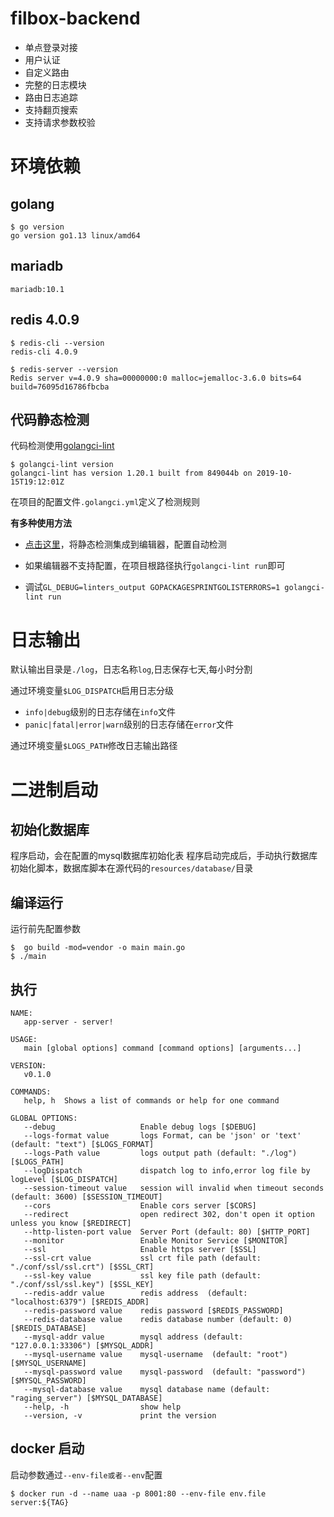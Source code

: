 # filbox-backend
- 单点登录对接
- 用户认证
- 自定义路由
- 完整的日志模块
- 路由日志追踪
- 支持翻页搜索
- 支持请求参数校验

# 环境依赖
## golang
```
$ go version
go version go1.13 linux/amd64
```

## mariadb
`mariadb:10.1`

## redis 4.0.9

```text
$ redis-cli --version
redis-cli 4.0.9

$ redis-server --version
Redis server v=4.0.9 sha=00000000:0 malloc=jemalloc-3.6.0 bits=64 build=76095d16786fbcba
```

## 代码静态检测

代码检测使用[golangci-lint](https://github.com/golangci/golangci-lint)

```
$ golangci-lint version
golangci-lint has version 1.20.1 built from 849044b on 2019-10-15T19:12:01Z
```

在项目的配置文件`.golangci.yml`定义了检测规则


**有多种使用方法**

- [点击这里](https://github.com/golangci/golangci-lint#editor-integration)，将静态检测集成到编辑器，配置自动检测


- 如果编辑器不支持配置，在项目根路径执行`golangci-lint run`即可

- 调试`GL_DEBUG=linters_output GOPACKAGESPRINTGOLISTERRORS=1 golangci-lint run`


# 日志输出
默认输出目录是`./log`，日志名称`log`,日志保存七天,每小时分割

通过环境变量`$LOG_DISPATCH`启用日志分级
 - `info|debug`级别的日志存储在`info`文件
 - `panic|fatal|error|warn`级别的日志存储在`error`文件
 
通过环境变量`$LOGS_PATH`修改日志输出路径


# 二进制启动

## 初始化数据库
程序启动，会在配置的mysql数据库初始化表
程序启动完成后，手动执行数据库初始化脚本，数据库脚本在源代码的`resources/database/`目录


## 编译运行

运行前先配置参数

```text
$  go build -mod=vendor -o main main.go
$ ./main
```

## 执行
```text
NAME:
   app-server - server!

USAGE:
   main [global options] command [command options] [arguments...]

VERSION:
   v0.1.0

COMMANDS:
   help, h  Shows a list of commands or help for one command

GLOBAL OPTIONS:
   --debug                   Enable debug logs [$DEBUG]
   --logs-format value       logs Format, can be 'json' or 'text' (default: "text") [$LOGS_FORMAT]
   --logs-Path value         logs output path (default: "./log") [$LOGS_PATH]
   --logDispatch             dispatch log to info,error log file by logLevel [$LOG_DISPATCH]
   --session-timeout value   session will invalid when timeout seconds (default: 3600) [$SESSION_TIMEOUT]
   --cors                    Enable cors server [$CORS]
   --redirect                open redirect 302, don't open it option unless you know [$REDIRECT]
   --http-listen-port value  Server Port (default: 80) [$HTTP_PORT]
   --monitor                 Enable Monitor Service [$MONITOR]
   --ssl                     Enable https server [$SSL]
   --ssl-crt value           ssl crt file path (default: "./conf/ssl/ssl.crt") [$SSL_CRT]
   --ssl-key value           ssl key file path (default: "./conf/ssl/ssl.key") [$SSL_KEY]
   --redis-addr value        redis address  (default: "localhost:6379") [$REDIS_ADDR]
   --redis-password value    redis password [$REDIS_PASSWORD]
   --redis-database value    redis database number (default: 0) [$REDIS_DATABASE]
   --mysql-addr value        mysql address (default: "127.0.0.1:33306") [$MYSQL_ADDR]
   --mysql-username value    mysql-username  (default: "root") [$MYSQL_USERNAME]
   --mysql-password value    mysql-password  (default: "password") [$MYSQL_PASSWORD]
   --mysql-database value    mysql database name (default: "raging_server") [$MYSQL_DATABASE]
   --help, -h                show help
   --version, -v             print the version

```

## docker 启动
启动参数通过`--env-file或者--env`配置

```text
$ docker run -d --name uaa -p 8001:80 --env-file env.file server:${TAG}
```

